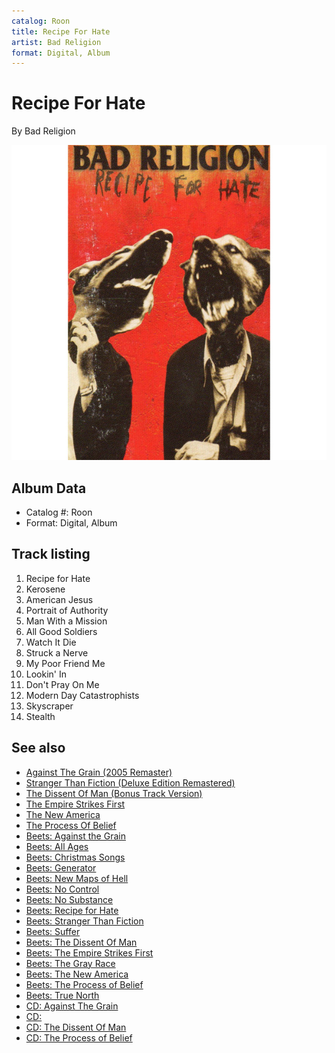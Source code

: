```yaml
---
catalog: Roon
title: Recipe For Hate
artist: Bad Religion
format: Digital, Album
---
```


# Recipe For Hate

By Bad Religion

![](../../assets/albumcovers/Bad_Religion-Recipe_For_Hate.png)

## Album Data

- Catalog #: Roon
- Format: Digital, Album


## Track listing


1. Recipe for Hate
2. Kerosene
3. American Jesus
4. Portrait of Authority
5. Man With a Mission
6. All Good Soldiers
7. Watch It Die
8. Struck a Nerve
9. My Poor Friend Me
10. Lookin' In
11. Don't Pray On Me
12. Modern Day Catastrophists
13. Skyscraper
14. Stealth


## See also

- [Against The Grain (2005 Remaster)](Against_The_Grain_2005_Remaster.md)
- [Stranger Than Fiction (Deluxe Edition Remastered)](Stranger_Than_Fiction_Deluxe_Edition_Remastered.md)
- [The Dissent Of Man (Bonus Track Version)](The_Dissent_Of_Man_Bonus_Track_Version.md)
- [The Empire Strikes First](The_Empire_Strikes_First.md)
- [The New America](The_New_America.md)
- [The Process Of Belief](The_Process_Of_Belief.md)
- [Beets: Against the Grain](../../Beets/Bad_Religion/Against_the_Grain.md)
- [Beets: All Ages](../../Beets/Bad_Religion/All_Ages.md)
- [Beets: Christmas Songs](../../Beets/Bad_Religion/Christmas_Songs.md)
- [Beets: Generator](../../Beets/Bad_Religion/Generator.md)
- [Beets: New Maps of Hell](../../Beets/Bad_Religion/New_Maps_of_Hell.md)
- [Beets: No Control](../../Beets/Bad_Religion/No_Control.md)
- [Beets: No Substance](../../Beets/Bad_Religion/No_Substance.md)
- [Beets: Recipe for Hate](../../Beets/Bad_Religion/Recipe_for_Hate.md)
- [Beets: Stranger Than Fiction](../../Beets/Bad_Religion/Stranger_Than_Fiction.md)
- [Beets: Suffer](../../Beets/Bad_Religion/Suffer.md)
- [Beets: The Dissent Of Man](../../Beets/Bad_Religion/The_Dissent_Of_Man.md)
- [Beets: The Empire Strikes First](../../Beets/Bad_Religion/The_Empire_Strikes_First.md)
- [Beets: The Gray Race](../../Beets/Bad_Religion/The_Gray_Race.md)
- [Beets: The New America](../../Beets/Bad_Religion/The_New_America.md)
- [Beets: The Process of Belief](../../Beets/Bad_Religion/The_Process_of_Belief.md)
- [Beets: True North](../../Beets/Bad_Religion/True_North.md)
- [CD: Against The Grain](../../CD/Bad_Religion/Against_The_Grain.md)
- [CD: ](../../CD/Bad_Religion/Bad_Religion.md)
- [CD: The Dissent Of Man](../../CD/Bad_Religion/The_Dissent_Of_Man.md)
- [CD: The Process of Belief](../../CD/Bad_Religion/The_Process_of_Belief.md)
